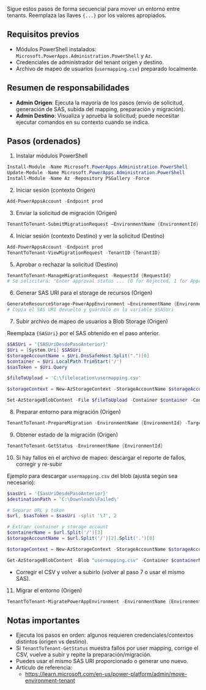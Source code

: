 Sigue estos pasos de forma secuencial para mover un entorno entre tenants. Reemplaza las llaves `{...}` por los valores apropiados.

## Requisitos previos

- Módulos PowerShell instalados: `Microsoft.PowerApps.Administration.PowerShell` y `Az`.
- Credenciales de administrador del tenant origen y destino.
- Archivo de mapeo de usuarios (`usermapping.csv`) preparado localmente.

## Resumen de responsabilidades

- **Admin Origen**: Ejecuta la mayoría de los pasos (envío de solicitud, generación de SAS, subida del mapping, preparación y migración).
- **Admin Destino**: Visualiza y aprueba la solicitud; puede necesitar ejecutar comandos en su contexto cuando se indica.

## Pasos (ordenados)

1. Instalar módulos PowerShell

```powershell
Install-Module -Name Microsoft.PowerApps.Administration.PowerShell
Update-Module -Name Microsoft.PowerApps.Administration.PowerShell
Install-Module -Name Az -Repository PSGallery -Force
```

2. Iniciar sesión (contexto Origen)

```powershell
Add-PowerAppsAccount -Endpoint prod
```

3. Enviar la solicitud de migración (Origen)

```powershell
TenantToTenant-SubmitMigrationRequest –EnvironmentName {EnvironmentId} -TargetTenantID {TenantID}
```

4. Iniciar sesión (contexto Destino) y ver la solicitud (Destino)

```powershell
Add-PowerAppsAccount -Endpoint prod
TenantToTenant-ViewMigrationRequest -TenantID {TenantID}
```

5. Aprobar o rechazar la solicitud (Destino)

```powershell
TenantToTenant-ManageMigrationRequest -RequestId {RequestId}
# Se solicitará: "Enter approval status ... (0 for Rejected, 1 for Approved): {0/1}"
```

6. Generar SAS URI para el storage de recursos (Origen)

```powershell
GenerateResourceStorage-PowerAppEnvironment –EnvironmentName {EnvironmentId}
# Copia el SAS URI devuelto y guárdalo en la variable $SASUri
```

7. Subir archivo de mapeo de usuarios a Blob Storage (Origen)

Reemplaza `{SASUri}` por el SAS obtenido en el paso anterior.

```powershell
$SASUri = '{SASUriDesdePasoAnterior}'
$Uri = [System.Uri] $SASUri
$storageAccountName = $Uri.DnsSafeHost.Split(".")[0]
$container = $Uri.LocalPath.TrimStart('/')
$sasToken = $Uri.Query

$fileToUpload = 'C:\filelocation\usermapping.csv'

$storageContext = New-AzStorageContext -StorageAccountName $storageAccountName -SasToken $sasToken

Set-AzStorageBlobContent -File $fileToUpload -Container $container -Context $storageContext -Force
```

8. Preparar entorno para migración (Origen)

```powershell
TenantToTenant-PrepareMigration -EnvironmentName {EnvironmentId} -TargetTenantId {TargetTenantId} -ReadOnlyUserMappingFileContainerUri {SasUri}
```

9. Obtener estado de la migración (Origen)

```powershell
TenantToTenant-GetStatus -EnvironmentName {EnvironmentId}
```

10. Si hay fallos en el archivo de mapeo: descargar el reporte de fallos, corregir y re-subir

Ejemplo para descargar `usermapping.csv` del blob (ajusta según sea necesario):

```powershell
$sasUri = '{SasUriDesdePasoAnterior}'
$destinationPath = 'C:\Downloads\Failed\'

# Separar URL y token
$url, $sasToken = $sasUri -split '\?', 2

# Extraer container y storage account
$containerName = $url.Split('/')[3]
$storageAccountName = $url.Split('/')[2].Split('.')[0]

$storageContext = New-AzStorageContext -StorageAccountName $storageAccountName -SasToken $sasToken

Get-AzStorageBlobContent -Blob "usermapping.csv" -Container $containerName -Destination $destinationPath -Context $storageContext
```

- Corregir el CSV y volver a subirlo (volver al paso 7 o usar el mismo SAS).

11. Migrar el entorno (Origen)

```powershell
TenantToTenant-MigratePowerAppEnvironment -EnvironmentName {EnvironmentId} -TargetTenantId {TargetTenantId}
```

## Notas importantes

- Ejecuta los pasos en orden: algunos requieren credenciales/contextos distintos (origen vs destino).
- Si `TenantToTenant-GetStatus` muestra fallos por user mapping, corrige el CSV, vuelve a subir y repite la preparación/migración.
- Puedes usar el mismo SAS URI proporcionado o generar uno nuevo.
- Artículo de referencia:
	- https://learn.microsoft.com/en-us/power-platform/admin/move-environment-tenant

